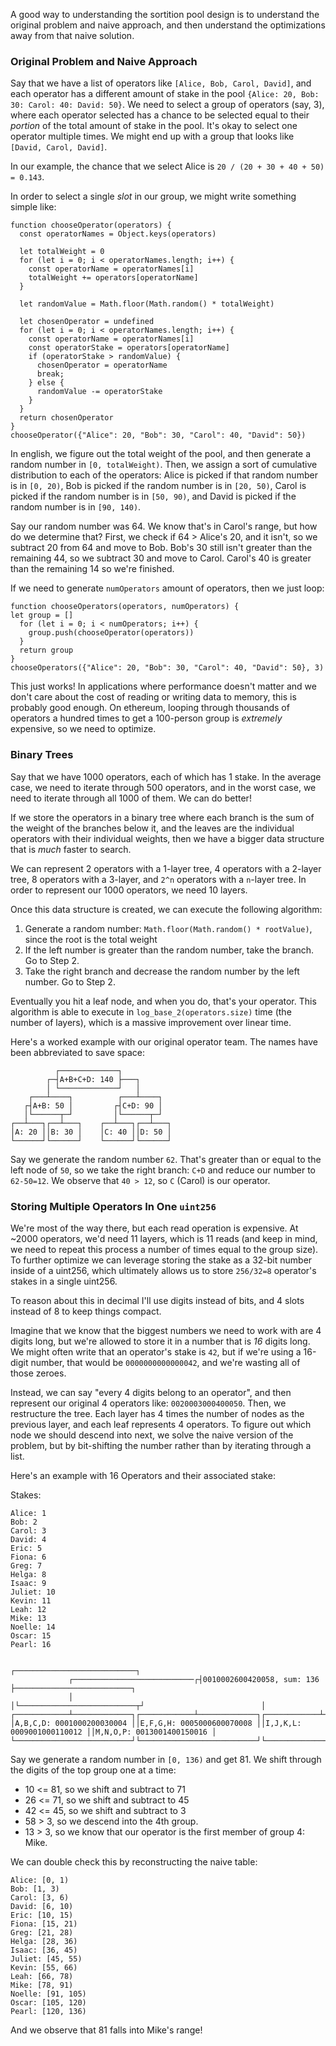 A good way to understanding the sortition pool design is to understand the
original problem and naive approach, and then understand the optimizations away
from that naive solution.

### Original Problem and Naive Approach

Say that we have a list of operators like `[Alice, Bob, Carol, David]`, and
each operator has a different amount of stake in the pool `{Alice: 20, Bob: 30:
Carol: 40: David: 50}`. We need to select a group of operators (say, 3), where
each operator selected has a chance to be selected equal to their *portion* of
the total amount of stake in the pool. It's okay to select one operator
multiple times. We might end up with a group that looks like `[David,
Carol, David]`.

In our example, the chance that we select Alice is `20 / (20 + 30 + 40 + 50) =
0.143`.

In order to select a single *slot* in our group, we might write something simple like:

```
function chooseOperator(operators) {
  const operatorNames = Object.keys(operators)

  let totalWeight = 0
  for (let i = 0; i < operatorNames.length; i++) {
    const operatorName = operatorNames[i]
    totalWeight += operators[operatorName]
  }

  let randomValue = Math.floor(Math.random() * totalWeight)

  let chosenOperator = undefined
  for (let i = 0; i < operatorNames.length; i++) {
    const operatorName = operatorNames[i]
    const operatorStake = operators[operatorName]
    if (operatorStake > randomValue) {
      chosenOperator = operatorName
      break;
    } else {
      randomValue -= operatorStake
    }
  }
  return chosenOperator
}
chooseOperator({"Alice": 20, "Bob": 30, "Carol": 40, "David": 50})
```

In english, we figure out the total weight of the pool, and then generate a
random number in `[0, totalWeight)`. Then, we assign a sort of cumulative
distribution to each of the operators: Alice is picked if that random number is
in `[0, 20)`, Bob is picked if the random number is in `[20, 50)`, Carol is
picked if the random number is in `[50, 90)`, and David is picked if the random
number is in `[90, 140)`.

Say our random number was 64. We know that's in Carol's range, but how do we
determine that? First, we check if 64 > Alice's 20, and it isn't, so we
subtract 20 from 64 and move to Bob. Bob's 30 still isn't greater than the
remaining 44, so we subtract 30 and move to Carol. Carol's 40 is greater than
the remaining 14 so we're finished.

If we need to generate `numOperators` amount of operators, then we just loop:

```
function chooseOperators(operators, numOperators) {
let group = []
  for (let i = 0; i < numOperators; i++) {
    group.push(chooseOperator(operators))
  }
  return group
}
chooseOperators({"Alice": 20, "Bob": 30, "Carol": 40, "David": 50}, 3)
```

This just works! In applications where performance doesn't matter and we don't
care about the cost of reading or writing data to memory, this is probably good
enough. On ethereum, looping through thousands of operators a hundred times to
get a 100-person group is *extremely* expensive, so we need to optimize.

### Binary Trees

Say that we have 1000 operators, each of which has 1 stake. In the average
case, we need to iterate through 500 operators, and in the worst case, we need
to iterate through all 1000 of them. We can do better!

If we store the operators in a binary tree where each branch is the sum of the
weight of the branches below it, and the leaves are the individual operators
with their individual weights, then we have a bigger data structure that is
*much* faster to search.

We can represent 2 operators with a 1-layer tree, 4 operators with a 2-layer
tree, 8 operators with a 3-layer, and `2^n` operators with a `n`-layer tree. In
order to represent our 1000 operators, we need 10 layers.

Once this data structure is created, we can execute the following algorithm:

1. Generate a random number: `Math.floor(Math.random() * rootValue)`, since the root is the total weight
2. If the left number is greater than the random number, take the branch. Go to Step 2.
3. Take the right branch and decrease the random number by the left number. Go to Step 2.

Eventually you hit a leaf node, and when you do, that's your operator. This
algorithm is able to execute in `log_base_2(operators.size)` time (the number
of layers), which is a massive improvement over linear time.

Here's a worked example with our original operator team. The names have been abbreviated to save space:

```
          ┌─────────────┐
        ┌─┤A+B+C+D: 140 ├───┐
        │ └─────────────┘   │
    ┌───┴────┐          ┌───┴────┐
   ┌┤A+B: 50 │         ┌┤C+D: 90 │
   │└──────┬─┘         │└──────┬─┘
┌──┴───┐┌──┴───┐    ┌──┴───┐┌──┴───┐
│A: 20 ││B: 30 │    │C: 40 ││D: 50 │
└──────┘└──────┘    └──────┘└──────┘
```

Say we generate the random number `62`. That's greater than or equal to the
left node of `50`, so we take the right branch: `C+D` and reduce our number to
`62-50=12`. We observe that `40 > 12`, so `C` (Carol) is our operator.

### Storing Multiple Operators In One `uint256`

We're most of the way there, but each read operation is expensive. At ~2000
operators, we'd need 11 layers, which is 11 reads (and keep in mind, we need to
repeat this process a number of times equal to the group size). To further
optimize we can leverage storing the stake as a 32-bit number inside of a
uint256, which ultimately allows us to store `256/32=8` operator's stakes in a single
uint256.

To reason about this in decimal I'll use digits instead of bits, and 4 slots instead of 8 to keep things compact.

Imagine that we know that the biggest numbers we need to work with are 4 digits
long, but we're allowed to store it in a number that is *16* digits long. We
might often write that an operator's stake is `42`, but if we're using a
16-digit number, that would be `0000000000000042`, and we're wasting all of
those zeroes.

Instead, we can say "every 4 digits belong to an operator", and then represent
our original 4 operators like: `0020003000400050`. Then, we restructure the
tree. Each layer has 4 times the number of nodes as the previous layer, and
each leaf represents 4 operators. To figure out which node we should
descend into next, we solve the naive version of the problem, but by
bit-shifting the number rather than by iterating through a list.

Here's an example with 16 Operators and their associated stake:

Stakes:
```
Alice: 1
Bob: 2
Carol: 3
David: 4
Eric: 5
Fiona: 6
Greg: 7
Helga: 8
Isaac: 9
Juliet: 10
Kevin: 11
Leah: 12
Mike: 13
Noelle: 14
Oscar: 15
Pearl: 16

                                          ┌───────────────────────────┐
             ┌───────────────────────────┌┤0010002600420058, sum: 136 ├──────────────────────────┐
             │                           │└──────────────────────────┬┘                          │
┌────────────┴─────────────┐┌────────────┴─────────────┐┌────────────┴─────────────┐┌────────────┴─────────────┐
│A,B,C,D: 0001000200030004 ││E,F,G,H: 0005000600070008 ││I,J,K,L: 0009001000110012 ││M,N,O,P: 0013001400150016 │
└──────────────────────────┘└──────────────────────────┘└──────────────────────────┘└──────────────────────────┘
```

Say we generate a random number in `[0, 136)` and get 81. We shift through the digits of the top group one at a time:

+ 10 <= 81, so we shift and subtract to 71
+ 26 <= 71, so we shift and subtract to 45
+ 42 <= 45, so we shift and subtract to 3
+ 58 > 3, so we descend into the 4th group.
+ 13 > 3, so we know that our operator is the first member of group 4: Mike.

We can double check this by reconstructing the naive table:
```
Alice: [0, 1)
Bob: [1, 3)
Carol: [3, 6)
David: [6, 10)
Eric: [10, 15)
Fiona: [15, 21)
Greg: [21, 28)
Helga: [28, 36)
Isaac: [36, 45)
Juliet: [45, 55)
Kevin: [55, 66)
Leah: [66, 78)
Mike: [78, 91)
Noelle: [91, 105)
Oscar: [105, 120)
Pearl: [120, 136)
```
And we observe that 81 falls into Mike's range!
